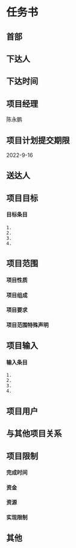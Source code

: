 # 任务书


## 首部


## 下达人


## 下达时间


## 项目经理
陈永鹏

## 项目计划提交期限
2022-9-16

## 送达人


## 项目目标
#### 目标条目
	1. 
	2. 
	3. 
	4. 


## 项目范围


	
#### 项目性质


	

#### 项目组成


	
#### 项目要求


	

#### 项目范围特殊声明



## 项目输入
#### 输入条目
	1. 
	2. 
	3. 
	4. 


## 项目用户


## 与其他项目关系


## 项目限制


	
#### 完成时间


#### 资金


#### 资源


#### 实现限制
 


## 其他
